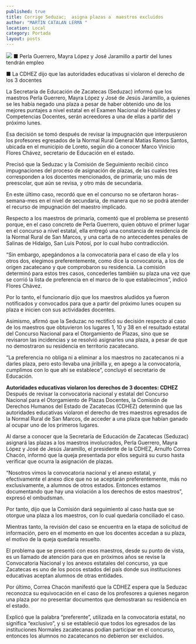 ```yaml
---
published: true
title: Corrige Seduzac;  asigna plazas a  maestros excluidos
author: "MARTIN CATALAN LERMA "
location: Local
category: Portada
layout: posts
---
```


![](http://i.imgur.com/bqdbvLNm.jpg)
■ Perla Guerrero, Mayra López y José Jaramillo a partir del lunes tendrán empleo

■ La CDHEZ dijo que las autoridades educativas sí violaron el derecho de los 3 docentes

La Secretaría de Educación de Zacatecas (Seduzac) informó que los maestros Perla Guerrero, Mayra López y José de Jesús Jaramillo, a quienes se les había negado una plaza a pesar de haber obtenido uno de los mejores puntajes a nivel estatal en el Examen Nacional de Habilidades y Competencias Docentes, serán acreedores a una de ellas a partir del próximo lunes.

Esa decisión se tomó después de revisar la impugnación que interpusieron los profesores egresados de la Normal Rural General Matías Ramos Santos, ubicada en el municipio de Loreto, según dio a conocer Marco Vinicio Flores Chávez, secretario de Educación en el estado.

Precisó que la Seduzac y la Comisión de Seguimiento recibió cinco impugnaciones del proceso de asignación de plazas, de las cuales tres corresponden a los docentes mencionados, de primaria; uno más de preescolar, que aún se revisa, y otro más de secundaria.

En este último caso, recordó que en el concurso no se ofertaron horas-semana-mes en el nivel de secundaria, de manera que no se podrá atender el recurso de impugnación del maestro implicado.

Respecto a los maestros de primaria, comentó que el problema se presentó porque, en el caso concreto de Perla Guerrero, quien obtuvo el primer lugar en el concurso a nivel estatal, ella entregó una constancia de residencia de la Normal Rural de San Marcos, y una carta de no antecedentes penales de Salinas de Hidalgo, San Luis Potosí, por lo cual hubo contradicción.

“Sin embargo, apegándonos a la convocatoria para el caso de ella y los otros dos, elegimos preferentemente, como dice la convocatoria, a los de origen zacatecano y que comprobaron su residencia. La comisión determinó para estos tres casos, concederles también su plaza una vez que se corrió la lista de preferencia en el marco de lo que establecimos”, indicó Flores Chávez. 

Por lo tanto, el funcionario dijo que los maestros aludidos ya fueron notificados y convocados para que a partir del próximo lunes ocupen su plaza e inicien con sus actividades docentes. 

Asimismo, afirmó que la Seduzac no rectificó su decisión respecto al caso de los maestros que obtuvieron los lugares 1, 10 y 38 en el resultado estatal del Concurso Nacional para el Otorgamiento de Plazas, sino que se revisaron las incidencias y se resolvió asignarles una plaza, a pesar de que no demostraron su residencia en territorio zacatecano.

“La preferencia no obliga ni a eliminar a los maestros no zacatecanos ni a darles plaza, pero esto llevaba una jiribilla y, en apego a la convocatoria, cumplimos con lo que ahí se establece”, concluyó el secretario de Educación. 

**Autoridades educativas violaron los derechos de 3 docentes: CDHEZ**
Después de revisar la convocatoria nacional y estatal del Concurso Nacional para el Otorgamiento de Plazas Docentes, la Comisión de Derechos Humanos del Estado de Zacatecas (CDHEZ) determinó que las autoridades educativas violaron el derecho de tres maestros egresados de la Normal Rural de San Marcos, de acceder a una plaza que habían ganado al ocupar uno de los primeros lugares.

Al darse a conocer que la Secretaría de Educación de Zacatecas (Seduzac) asignará las plazas a los maestros involucrados, Perla Guerrero, Mayra López y José de Jesús Jaramillo, el presidente de la CDHEZ, Arnulfo Correa Chacón, informó que la queja presentada por ellos seguirá su curso hasta verificar que ocurra la asignación de plazas.

“Nosotros vimos la convocatoria nacional y el anexo estatal, y efectivamente el anexo dice que no se aceptarán preferentemente, más no exclusivamente, a alumnos de otros estados. Entonces estamos documentando que hay una violación a los derechos de estos maestros”, expresó el ombudsman.

Por tanto, dijo que la Comisión dará seguimiento al caso hasta que se otorgue una plaza a los maestros, con lo cual quedaría conciliado el caso. 

Mientras tanto, la revisión del caso se encuentra en la etapa de solicitud de información, pero en el momento en que los docentes accedan a su plaza, el motivo de la queja quedaría resuelto.

El problema que se presentó con esos maestros, desde su punto de vista, es un llamado de atención para que en próximos años se revise la Convocatoria Nacional y los anexos estatales del concurso, ya que Zacatecas es uno de los pocos estados del país donde sus instituciones educativas aceptan alumnos de otras entidades.

Por último, Correa Chacón manifestó que la CDHEZ espera que la Seduzac reconozca su equivocación en el caso de los profesores a quienes negaron una plaza por no presentar documentos que demostraran su residencia en el estado.

Explicó que la palabra “preferente”, utilizada en la convocatoria estatal, no significa “exclusivo”, y si se estableció que todos los egresados de las instituciones Normales zacatecanas podían participar en el concurso, entonces los alumnos no zacatecanos no debieron ser excluidos.
